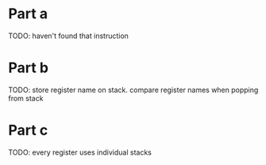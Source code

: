 # Part a

TODO: haven't found that instruction

# Part b

TODO: store register name on stack.
compare register names when popping from stack

# Part c

TODO: every register uses individual stacks
